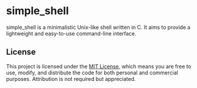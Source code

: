 # simple_shell

simple_shell is a minimalistic Unix-like shell written in C. It aims to provide a lightweight and easy-to-use command-line interface.

## License

This project is licensed under the [MIT License](LICENSE), which means you are free to use, modify, and distribute the code for both personal and commercial purposes. Attribution is not required but appreciated.

